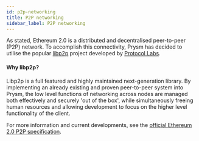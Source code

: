 ```yaml
---
id: p2p-networking
title: P2P networking
sidebar_label: P2P networking
---
```


As stated, Ethereum 2.0 is a distributed and decentralised peer-to-peer \(P2P\) network. To accomplish this connectivity, Prysm has decided to utilise the popular [libp2p](https://libp2p.io/) project developed by [Protocol Labs](https://protocol.ai/).

#### Why libp2p?

Libp2p is a full featured and highly maintained next-generation library. By implementing an already existing and proven peer-to-peer system into Prysm, the low level functions of networking across nodes are managed both effectively and securely 'out of the box', while simultaneously freeing human resources and allowing development to focus on the higher level functionality of the client.

For more information and current developments, see the [official Ethereum 2.0 P2P specification](https://github.com/ethereum/eth2.0-specs/blob/dev/specs/phase0/p2p-interface.md).
